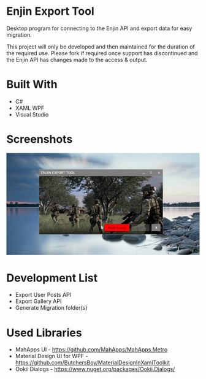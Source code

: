 # Enjin Export Tool
Desktop program for connecting to the Enjin API and export data for easy migration. 

This project will only be developed and then maintained for the duration of the required use. 
Please fork if required once support has discontinued and the Enjin API has changes made to the access & output.
# Built With

- C#
- XAML WPF
- Visual Studio


# Screenshots

![alt tag](https://raw.githubusercontent.com/AusTac/EnjinExportTool/master/screenshots/screen_image-1.jpg)
 

# Development List
- Export User Posts API
- Export Gallery API
- Generate Migration folder(s)

# Used Libraries

- MahApps UI - https://github.com/MahApps/MahApps.Metro
- Material Design UI for WPF - https://github.com/ButchersBoy/MaterialDesignInXamlToolkit
- Ookii Dialogs - https://www.nuget.org/packages/Ookii.Dialogs/
